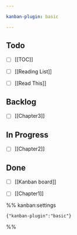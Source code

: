 ```yaml
---

kanban-plugin: basic

---
```


## Todo

- [ ] [[TOC]]
- [ ] [[Reading List]]
- [ ] [[Read This]]


## Backlog

- [ ] [[Chapter3]]


## In Progress

- [ ] [[Chapter2]]


## Done

- [ ] [[Kanban board]]
- [ ] [[Chapter1]]




%% kanban:settings
```
{"kanban-plugin":"basic"}
```
%%